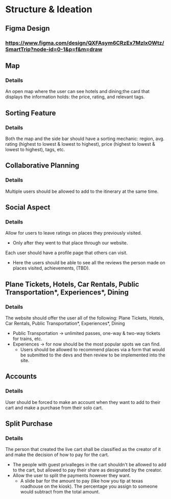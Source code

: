 # Structure & Ideation

## Figma Design

### https://www.figma.com/design/QXFAsym6CRzEx7MzlxOWtz/SmartTrip?node-id=0-1&p=f&m=draw


## Map

### Details
An open map where the user can see hotels and dining;the card that displays the information holds:
the price, rating, and relevant tags.


## Sorting Feature

### Details
Both the map and the side bar should have a sorting mechanic: 
region, avg. rating (highest to lowest & lowest to highest), price (highest to lowest & lowest to highest), tags, etc.


## Collaborative Planning

### Details
Multiple users should be allowed to add to the itinerary at the same time. 


## Social Aspect

### Details
Allow for users to leave ratings on places they previously visited.
- Only after they went to that place through our website.

Each user should have a profile page that others can visit.
- Here the users should be able to see all the reviews the person made on places visited, 
achievements, (TBD).


## Plane Tickets, Hotels, Car Rentals, Public Transportation*, Experiences*, Dining

### Details
The website should offer the user all of the following: 
Plane Tickets, Hotels, Car Rentals, Public Transportation*, Experiences*, Dining
- Public Transportation -> unlimited passes, one-way & two-way tickets for trains, etc.
- Experiences -> for now should be the most popular spots we can find.
    - Users should be allowed to recommend places via a form that would be submitted to the devs and then review to be implemented into the site.


## Accounts

### Details
User should be forced to make an account when they want to add to their cart and make a purchase from their solo cart. 


## Split Purchase

### Details
The person that created the live cart shall be classified as the creator of it and make the decision of how to pay for the cart.
- The people with guest privalleges in the cart shouldn't be allowed to add to the cart, but allowed to pay their share as designated by the creator.
- Allow the user to split the payments however they want.
    - A slide bar for the amount to pay (like how you tip at texas roadhouse on the kiosk). The percentage you assign to someone would subtract from the total amount.